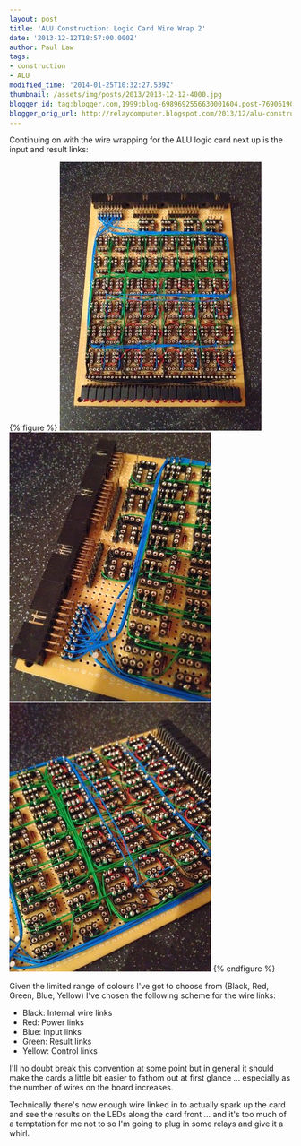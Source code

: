 ```yaml
---
layout: post
title: 'ALU Construction: Logic Card Wire Wrap 2'
date: '2013-12-12T18:57:00.000Z'
author: Paul Law
tags:
- construction
- ALU
modified_time: '2014-01-25T10:32:27.539Z'
thumbnail: /assets/img/posts/2013/2013-12-12-4000.jpg
blogger_id: tag:blogger.com,1999:blog-6989692556630001604.post-7690619004934595358
blogger_orig_url: http://relaycomputer.blogspot.com/2013/12/alu-construction-logic-card-wire-wrap-2.html
---
```


Continuing on with the wire wrapping for the ALU logic card next up is the 
input and result links:

{% figure %}
![ALU Logic Card](/assets/img/posts/2013/2013-12-12-0000.jpg)
![ALU Logic Card (close up - connectors)](/assets/img/posts/2013/2013-12-12-0001.jpg)
![ALU Logic Card (close up - bit units)](/assets/img/posts/2013/2013-12-12-0002.jpg)
{% endfigure %}

Given the limited range of colours I've got to choose from (Black, 
Red, Green, Blue, Yellow) I've chosen the following scheme for the wire 
links:

* Black: Internal wire links
* Red: Power links
* Blue: Input links
* Green: Result links
* Yellow: Control links

I'll no doubt break this convention at some point 
but in general it should make the cards a little bit easier to fathom out at 
first glance ... especially as the number of wires on the board increases.

Technically there's now enough wire linked in to actually spark up the 
card and see the results on the LEDs along the card front ... and it's too 
much of a temptation for me not to so I'm going to plug in some relays and 
give it a whirl. 